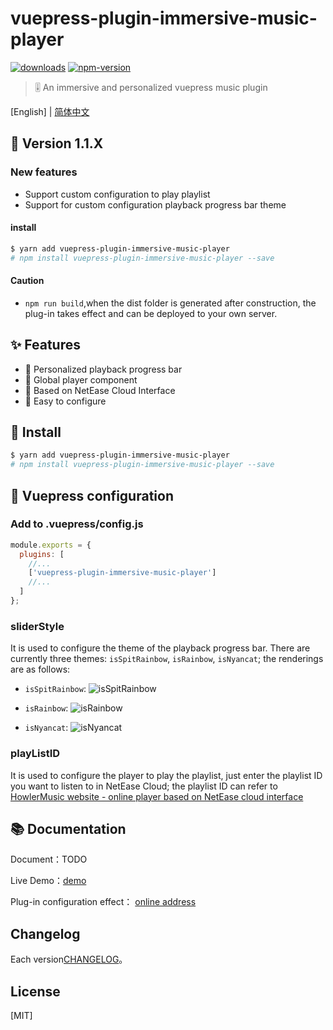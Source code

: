 # vuepress-plugin-immersive-music-player

[![downloads](https://img.shields.io/npm/dm/vue-slider-component.svg)](https://www.npmjs.com/package/vuepress-plugin-immersive-music-player)
[![npm-version](https://img.shields.io/npm/v/vue-slider-component.svg)](https://img.shields.io/npm/v/vue-slider-component.svg)

> 🎚 An immersive and personalized vuepress music plugin

[English] | [简体中文](https://github.com/simonzhangs/vuepress-plugin-immersive-music-player#readme)

## 🌟 Version 1.1.X

### New features
- Support custom configuration to play playlist
- Support for custom configuration playback progress bar theme


#### install

```bash
$ yarn add vuepress-plugin-immersive-music-player
# npm install vuepress-plugin-immersive-music-player --save
```

#### Caution
- `npm run build`,when the dist folder is generated after construction, the plug-in takes effect and can be deployed to your own server.

## ✨ Features
- 🍖 Personalized playback progress bar
- 👗 Global player component
- 🍒 Based on NetEase Cloud Interface
- 🔧 Easy to configure


## 🎯 Install
```bash
$ yarn add vuepress-plugin-immersive-music-player
# npm install vuepress-plugin-immersive-music-player --save
```


## 🚀 Vuepress configuration

### Add to .vuepress/config.js

```js
module.exports = {
  plugins: [
    //...
    ['vuepress-plugin-immersive-music-player']
    //...
  ]
};
```

### sliderStyle

It is used to configure the theme of the playback progress bar. There are currently three themes: `isSpitRainbow`, `isRainbow`, `isNyancat`; the renderings are as follows:

- `isSpitRainbow`:
![`isSpitRainbow`](https://cdn.jsdelivr.net/gh/simonzhangs/image-hosting@master/vue-plugin-example/spitRainbow-example.7iblvhk8l5o0.webp)

- `isRainbow`:
![`isRainbow`](https://cdn.jsdelivr.net/gh/simonzhangs/image-hosting@master/vue-plugin-example/rainbow-exapmle.60mrbyhx2cc0.webp)

- `isNyancat`:
![`isNyancat`](https://cdn.jsdelivr.net/gh/simonzhangs/image-hosting@master/vue-plugin-example/nyancat-example.3zqlf6pdhny0.webp)

### playListID

It is used to configure the player to play the playlist, just enter the playlist ID you want to listen to in NetEase Cloud; the playlist ID can refer to [HowlerMusic website - online player based on NetEase cloud interface](http://woaitouxiang.top)

## 📚  Documentation

Document：TODO

Live Demo：[demo](https://simonzhangs.github.io/)

Plug-in configuration effect： [online address](https://simonzhangs.github.io/)

## Changelog

Each version[CHANGELOG](https://github.com/simonzhangs/vuepress-plugin-immersive-music-player/blob/main/CHANGELOG.md)。


## License

[MIT]